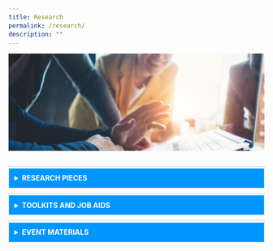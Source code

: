 ```yaml
---
title: Research
permalink: /research/
description: ""
---
```

<style>
	details {
    border: 1px solid #d4d4d4;    
    padding: 1em .75em 0;
		margin-top: 10px;
}
	

summary {	
    font-weight: bold;
    margin: -.75em -.75em 0;
    padding: .75em;
    background-color: #0096ff;
    color: #fff;
}

details[open] {
  padding: .75em;
	border-bottom: 1px solid #d4d4d4;
	background-color: #add8e6;
}

details[open] summary {
    border-bottom: 1px solid #d4d4d4;
    margin-bottom: 10px;
}
	
	</style>
	
<div class="background-image">
<img src="/images/Landing_Banner_Images/knowledge_research_banner_01.jpg">
</div>

<br>

<details>
<p>Case studies have been used in CSC’s training programmes as early as 1993. Today, they remain a key
learning intervention for CSC and training institutes within the Singapore Public Service. Within the
College, case studies can be found in our programmes, publications and the LEARN digital learning
platform of the Singapore Public Service. Here is a collection of resources to help training managers,
learning designers, educators and knowledge managers understand CSC’s approach to case studies and
case writing. Public officers who are interested to learn how to write case studies and use them for
	learning and development can sign up for CSC’s <a href="#">case writing <b>workshop here.</b></a></p>

<b>Evolution of the CSC Case Study</b>

<p>The Civil Service College has been using case studies as a pedagogical tool as early as 1993. At the
College, the development of case studies started for two reasons: to develop content for training, and
second, to capture institutional knowledge on the practice of public governance, policymaking and
	public administration. Find out more on the <a href="#">evolution of the CSC case study</a> in the last two decades.</p>

<b><a href="#">The Case Writer’s Toolkit</a></b>
<p>This book deconstructs the case study, describes the case writing process and explains how a good case
study is composed. It is a reference book that serves as a guide for writers who develop case studies for
	teaching, research and knowledge-capture.</p>

<b>Selected Writings</b>	
<ul>
		<li> Paper 1 </li>
		<li> Paper 2 </li>
		<li> Paper 3 </li>
</ul>
	
<summary>RESEARCH PIECES </summary>

</details> 

<details> <summary>TOOLKITS AND JOB AIDS</summary> Body Content 2 </details>

<details> <summary>EVENT MATERIALS</summary> Body Content 2 </details>
